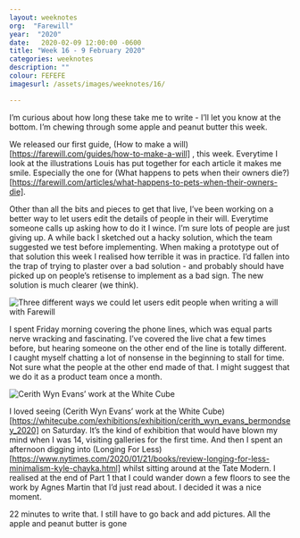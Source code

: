 ```yaml
---
layout: weeknotes
org:  "Farewill"
year:  "2020"
date:   2020-02-09 12:00:00 -0600
title: "Week 16 - 9 February 2020"
categories: weeknotes
description: ""
colour: FEFEFE
imagesurl: /assets/images/weeknotes/16/

---
```



I’m curious about how long these take me to write - I’ll let you know at the bottom. I’m chewing through some apple and peanut butter this week.

We released our first guide, (How to make a will)[https://farewill.com/guides/how-to-make-a-will] , this week. Everytime I look at the illustrations Louis has put together for each article it makes me smile. Especially the one for (What happens to pets when their owners die?)[https://farewill.com/articles/what-happens-to-pets-when-their-owners-die]. 

Other than all the bits and pieces to get that live, I’ve been working on a better way to let users edit the details of people in their will. Everytime someone calls up asking how to do it I wince. I’m sure lots of people are just giving up. A while back I sketched out a hacky solution, which the team suggested we test before implementing. When making a prototype out of that solution this week I realised how terrible it was in practice. I’d fallen into the trap of trying to plaster over a bad solution - and probably should have picked up on people’s retisense to implement as a bad sign. The new solution is much clearer (we think).

<img src="{{page.imagesurl}}Edit-people.png"
alt="Three different ways we could let users edit people when writing a will with Farewill">

I spent Friday morning covering the phone lines, which was equal parts nerve wracking and fascinating. I’ve covered the live chat a few times before, but hearing someone on the other end of the line is totally different. I caught myself chatting a lot of nonsense in the beginning to stall for time. Not sure what the people at the other end made of that. I might suggest that we do it as a product team once a month. 

<img src="{{page.imagesurl}}cerith-wyn-evans.jpg"
alt="Cerith Wyn Evans’ work at the White Cube">


I loved seeing (Cerith Wyn Evans’ work at the White Cube)[https://whitecube.com/exhibitions/exhibition/cerith_wyn_evans_bermondsey_2020] on Saturday. It’s the kind of exhibition that would have blown my mind when I was 14, visiting galleries for the first time. And then I spent an afternoon digging into (Longing For Less)[https://www.nytimes.com/2020/01/21/books/review-longing-for-less-minimalism-kyle-chayka.html] whilst sitting around at the Tate Modern. I realised at the end of Part 1 that I could wander down a few floors to see the work by Agnes Martin that I’d just read about. I decided it was a nice moment.

22 minutes to write that. I still have to go back and add pictures. All the apple and peanut butter is gone
